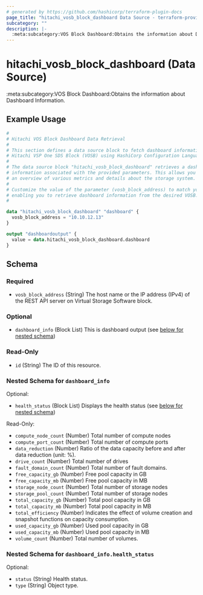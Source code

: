 ```yaml
---
# generated by https://github.com/hashicorp/terraform-plugin-docs
page_title: "hitachi_vosb_block_dashboard Data Source - terraform-provider-hitachi"
subcategory: ""
description: |-
  :meta:subcategory:VOS Block Dashboard:Obtains the information about Dashboard Information.
---
```


# hitachi_vosb_block_dashboard (Data Source)

:meta:subcategory:VOS Block Dashboard:Obtains the information about Dashboard Information.

## Example Usage

```terraform
#
# Hitachi VOS Block Dashboard Data Retrieval
#
# This section defines a data source block to fetch dashboard information from a
# Hitachi VSP One SDS Block (VOSB) using HashiCorp Configuration Language (HCL).
#
# The data source block "hitachi_vosb_block_dashboard" retrieves a dashboard of
# information associated with the provided parameters. This allows you to access
# an overview of various metrics and details about the storage system.
#
# Customize the value of the parameter (vosb_block_address) to match your environment,
# enabling you to retrieve dashboard information from the desired VOSB.
#

data "hitachi_vosb_block_dashboard" "dashboard" {
  vosb_block_address = "10.10.12.13"
}

output "dashboardoutput" {
  value = data.hitachi_vosb_block_dashboard.dashboard
}
```

<!-- schema generated by tfplugindocs -->
## Schema

### Required

- `vosb_block_address` (String) The host name or the IP address (IPv4) of the REST API server on Virtual Storage Software block.

### Optional

- `dashboard_info` (Block List) This is dashboard output (see [below for nested schema](#nestedblock--dashboard_info))

### Read-Only

- `id` (String) The ID of this resource.

<a id="nestedblock--dashboard_info"></a>
### Nested Schema for `dashboard_info`

Optional:

- `health_status` (Block List) Displays the health status (see [below for nested schema](#nestedblock--dashboard_info--health_status))

Read-Only:

- `compute_node_count` (Number) Total number of compute nodes
- `compute_port_count` (Number) Total number of compute ports
- `data_reduction` (Number) Ratio of the data capacity before and after data reduction (unit: %).
- `drive_count` (Number) Total number of drives
- `fault_domain_count` (Number) Total number of fault domains.
- `free_capacity_gb` (Number) Free pool capacity in GB
- `free_capacity_mb` (Number) Free pool capacity in MB
- `storage_node_count` (Number) Total number of storage nodes
- `storage_pool_count` (Number) Total number of storage nodes
- `total_capacity_gb` (Number) Total pool capacity in GB
- `total_capacity_mb` (Number) Total pool capacity in MB
- `total_efficiency` (Number) Indicates the effect of volume creation and snapshot functions on capacity consumption.
- `used_capacity_gb` (Number) Used pool capacity in GB
- `used_capacity_mb` (Number) Used pool capacity in MB
- `volume_count` (Number) Total number of volumes.

<a id="nestedblock--dashboard_info--health_status"></a>
### Nested Schema for `dashboard_info.health_status`

Optional:

- `status` (String) Health status.
- `type` (String) Object type.
